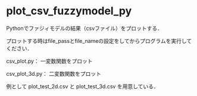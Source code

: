# plot_csv_fuzzymodel_py
Pythonでファジィモデルの結果（csvファイル）をプロットする．

プロットする時はfile_passとfile_nameの設定をしてからプログラムを実行してください．

csv_plot.py：
一変数関数をプロット

csv_plot_3d.py：
二変数関数をプロット

例として plot_test_2d.csv と plot_test_3d.csv を用意している．
